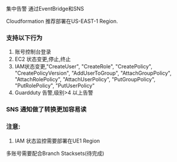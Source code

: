 集中告警 通过EventBridge和SNS

Cloudformation 推荐部署在US-EAST-1 Region.

### 支持以下行为

1. 账号控制台登录
2. EC2 状态变更,停止,终止
3. IAM状态变更,"CreateUser", "CreateRole", "CreatePolicy", "CreatePolicyVersion", "AddUserToGroup", "AttachGroupPolicy", "AttachRolePolicy", "AttachUserPolicy", "PutGroupPolicy", "PutRolePolicy", "PutUserPolicy"
4. Guardduty 告警,级别>4 以上告警

### SNS 通知做了转换更加容易读

### 注意:
1. IAM 状态监控需要部署在UE1 Region


多账号需要配合Branch Stacksets(待完成)

